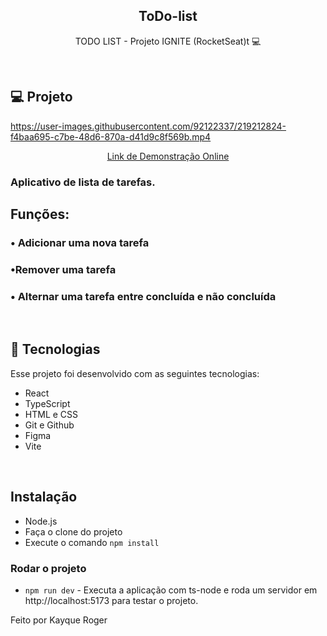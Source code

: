 <h2 align="center"> ToDo-list </h2>

<p align="center">
  TODO LIST - Projeto IGNITE (RocketSeat)t 💻 
</p>

<br>

## 💻 Projeto

https://user-images.githubusercontent.com/92122337/219212824-f4baa695-c7be-48d6-870a-d41d9c8f569b.mp4

<p align="center">
<a href="https://kayqueew.github.io/ToDo-list/">
Link de Demonstração Online 
</a>
</p>

### Aplicativo de lista de tarefas.

## Funções:

### • Adicionar uma nova tarefa

### •Remover uma tarefa

### • Alternar uma tarefa entre concluída e não concluída
</br>

## 🚀 Tecnologias

Esse projeto foi desenvolvido com as seguintes tecnologias:

- React
- TypeScript
- HTML e CSS
- Git e Github
- Figma
- Vite

</br>

## Instalação

* Node.js
* Faça o clone do projeto
* Execute o comando ```npm install```

### Rodar o projeto
* ```npm run dev``` - Executa a aplicação com ts-node e roda um servidor em http://localhost:5173 para testar o projeto.


Feito por Kayque Roger
